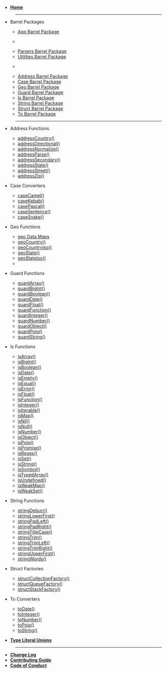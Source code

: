 - [**Home**](/)

> ---

- Barrel Packages

  - [App Barrel Package](app.md)
  - >
  - [Parsers Barrel Package](parsers.md)
  - [Utilities Barrel Package](utilities.md)
  - >
  - [Address Barrel Package](address.md)
  - [Case Barrel Package](case.md)
  - [Geo Barrel Package](geo.md)
  - [Guard Barrel Package](guard.md)
  - [Is Barrel Package](is.md)
  - [String Barrel Package](string.md)
  - [Struct Barrel Package](struct.md)
  - [To Barrel Package](to.md)

> ---

- Address Functions

  - [addressCountry()](address/country.md)
  - [addressDirectional()](address/directional.md)
  - [addressNormalize()](address/normalize.md)
  - [addressParse()](address/parse.md)
  - [addressSecondary()](address/secondary.md)
  - [addressState()](address/state.md)
  - [addressStreet()](address/street.md)
  - [addressZip()](address/zip.md)

- Case Converters

  - [caseCamel()](case/camel.md)
  - [caseKebab()](case/kebab.md)
  - [casePascal()](case/pascal.md)
  - [caseSentence()](case/sentence.md)
  - [caseSnake()](case/snake.md)

- Geo Functions

  - [geo Data Maps](geo/data.md)
  - [geoCountry()](geo/country.md)
  - [geoCountryIso()](geo/country.md)
  - [geoState()](geo/state.md)
  - [geoStateIso()](geo/state.md)
  -

- Guard Functions

  - [guardArray()](guard/array.md)
  - [guardBigInt()](guard/bigint.md)
  - [guardBoolean()](guard/boolean.md)
  - [guardDate()](guard/date.md)
  - [guardFloat()](guard/float.md)
  - [guardFunction()](guard/function.md)
  - [guardInteger()](guard/integer.md)
  - [guardNumber()](guard/number.md)
  - [guardObject()](guard/object.md)
  - [guardPojo()](guard/pojo.md)
  - [guardString()](guard/string.md)

- Is Functions

  - [isArray()](is/array.md)
  - [isBigInt()](is/bigint.md)
  - [isBoolean()](is/boolean.md)
  - [isDate()](is/date.md)
  - [isEmpty()](is/empty.md)
  - [isEqual()](is/equal.md)
  - [isError()](is/error.md)
  - [isFloat()](is/float.md)
  - [isFunction()](is/function.md)
  - [isInteger()](is/integer.md)
  - [isIterable()](is/iterable.md)
  - [isMap()](is/map.md)
  - [isNil()](is/nil.md)
  - [isNull()](is/null.md)
  - [isNumber()](is/number.md)
  - [isObject()](is/object.md)
  - [isPojo()](is/pojo.md)
  - [isPromise()](is/promise.md)
  - [isRegex()](is/regex.md)
  - [isSet()](is/set.md)
  - [isString()](is/string.md)
  - [isSymbol()](is/symbol.md)
  - [isTypedArray()](is/typedArray.md)
  - [isUndefined()](is/undefined.md)
  - [isWeakMap()](is/weakMap.md)
  - [isWeakSet()](is/weakSet.md)

- String Functions

  - [stringDeburr()](string/deburr.md)
  - [stringLowerFirst()](string/lowerFirst.md)
  - [stringPadLeft()](string/padleft.md)
  - [stringPadRight()](string/padRight.md)
  - [stringTitleCase()](string/titleCase.md)
  - [stringTrim()](string/trim.md)
  - [stringTrimLeft()](string/trimLeft.md)
  - [stringTrimRight()](string/trimRight.md)
  - [stringUpperFirst()](string/upperFirst.md)
  - [stringWords()](string/words.md)

- Struct Factories

  - [structCollectionFactory()](struct/collection.md)
  - [structQueueFactory()](struct/queue.md)
  - [structStackFactory()](struct/stack.md)

- To Converters

  - [toDate()](to/date.md)
  - [toInteger()](to/integer.md)
  - [toNumber()](to/number.md)
  - [toPojo()](to/pojo.md)
  - [toString()](to/string.md)

- [**Type Literal Unions**](types.md)

> ---

- [**Change Log**](CHANGELOG.md)
- [**Contributing Guide**](CONTRIBUTING.md)
- [**Code of Conduct**](CODE_OF_CONDUCT.md)
